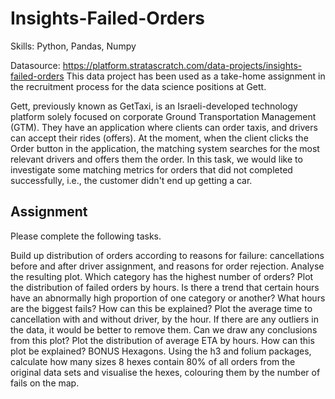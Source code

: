# Insights-Failed-Orders
Skills: Python, Pandas, Numpy

Datasource: https://platform.stratascratch.com/data-projects/insights-failed-orders
This data project has been used as a take-home assignment in the recruitment process for the data science positions at Gett.

Gett, previously known as GetTaxi, is an Israeli-developed technology platform solely focused on corporate Ground Transportation Management (GTM). They have an application where clients can order taxis, and drivers can accept their rides (offers). At the moment, when the client clicks the Order button in the application, the matching system searches for the most relevant drivers and offers them the order. In this task, we would like to investigate some matching metrics for orders that did not completed successfully, i.e., the customer didn't end up getting a car.

## Assignment
Please complete the following tasks.

Build up distribution of orders according to reasons for failure: cancellations before and after driver assignment, and reasons for order rejection. Analyse the resulting plot. Which category has the highest number of orders?
Plot the distribution of failed orders by hours. Is there a trend that certain hours have an abnormally high proportion of one category or another? What hours are the biggest fails? How can this be explained?
Plot the average time to cancellation with and without driver, by the hour. If there are any outliers in the data, it would be better to remove them. Can we draw any conclusions from this plot?
Plot the distribution of average ETA by hours. How can this plot be explained?
BONUS Hexagons. Using the h3 and folium packages, calculate how many sizes 8 hexes contain 80% of all orders from the original data sets and visualise the hexes, colouring them by the number of fails on the map.
